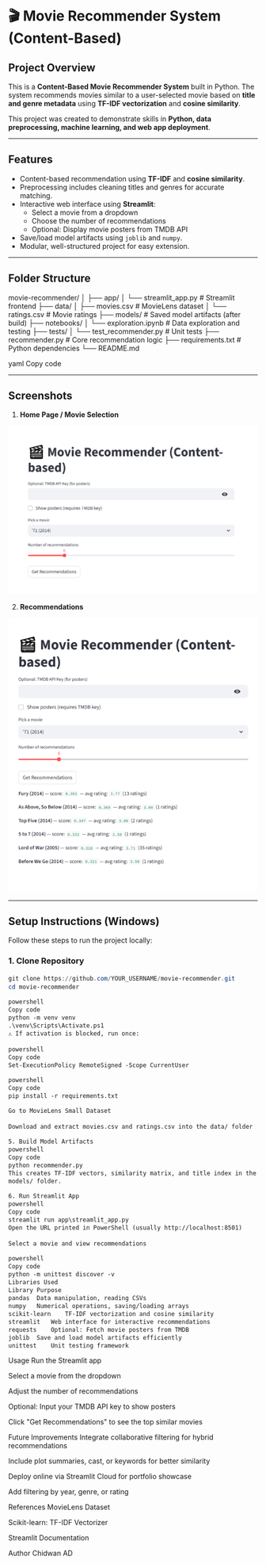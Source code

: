 # 🎬 Movie Recommender System (Content-Based)

## Project Overview

This is a **Content-Based Movie Recommender System** built in Python. The system recommends movies similar to a user-selected movie based on **title and genre metadata** using **TF-IDF vectorization** and **cosine similarity**.  

This project was created to demonstrate skills in **Python, data preprocessing, machine learning, and web app deployment**.

---

## Features

- Content-based recommendation using **TF-IDF** and **cosine similarity**.
- Preprocessing includes cleaning titles and genres for accurate matching.
- Interactive web interface using **Streamlit**:
  - Select a movie from a dropdown
  - Choose the number of recommendations
  - Optional: Display movie posters from TMDB API
- Save/load model artifacts using `joblib` and `numpy`.
- Modular, well-structured project for easy extension.

---

## Folder Structure

movie-recommender/
│
├── app/
│ └── streamlit_app.py # Streamlit frontend
├── data/
│ ├── movies.csv # MovieLens dataset
│ └── ratings.csv # Movie ratings
├── models/ # Saved model artifacts (after build)
├── notebooks/
│ └── exploration.ipynb # Data exploration and testing
├── tests/
│ └── test_recommender.py # Unit tests
├── recommender.py # Core recommendation logic
├── requirements.txt # Python dependencies
└── README.md

yaml
Copy code

---

## Screenshots


1. **Home Page / Movie Selection**

![Movie Selection](screenshots/movie_selection.png)

2. **Recommendations**

![Recommendations](screenshots/recommendations.png)

---

## Setup Instructions (Windows)

Follow these steps to run the project locally:

### 1. Clone Repository
```powershell
git clone https://github.com/YOUR_USERNAME/movie-recommender.git
cd movie-recommender
```
```2. Create Virtual Environment
powershell
Copy code
python -m venv venv
.\venv\Scripts\Activate.ps1
⚠️ If activation is blocked, run once:

powershell
Copy code
Set-ExecutionPolicy RemoteSigned -Scope CurrentUser
```
```3. Install Dependencies
powershell
Copy code
pip install -r requirements.txt
```
```4. Download Dataset
Go to MovieLens Small Dataset

Download and extract movies.csv and ratings.csv into the data/ folder

```
```
5. Build Model Artifacts
powershell
Copy code
python recommender.py
This creates TF-IDF vectors, similarity matrix, and title index in the models/ folder.

```
```
6. Run Streamlit App
powershell
Copy code
streamlit run app\streamlit_app.py
Open the URL printed in PowerShell (usually http://localhost:8501)

Select a movie and view recommendations
```
```7. Run Unit Tests (Optional)
powershell
Copy code
python -m unittest discover -v
Libraries Used
Library	Purpose
pandas	Data manipulation, reading CSVs
numpy	Numerical operations, saving/loading arrays
scikit-learn	TF-IDF vectorization and cosine similarity
streamlit	Web interface for interactive recommendations
requests	Optional: Fetch movie posters from TMDB
joblib	Save and load model artifacts efficiently
unittest	Unit testing framework
```
Usage
Run the Streamlit app

Select a movie from the dropdown

Adjust the number of recommendations

Optional: Input your TMDB API key to show posters

Click "Get Recommendations" to see the top similar movies

Future Improvements
Integrate collaborative filtering for hybrid recommendations

Include plot summaries, cast, or keywords for better similarity

Deploy online via Streamlit Cloud for portfolio showcase

Add filtering by year, genre, or rating

References
MovieLens Dataset

Scikit-learn: TF-IDF Vectorizer

Streamlit Documentation

Author
Chidwan AD

